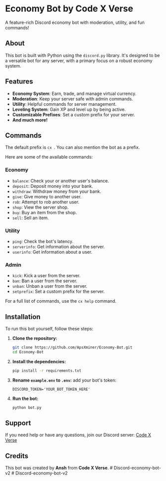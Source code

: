 # Economy Bot by Code X Verse

A feature-rich Discord economy bot with moderation, utility, and fun commands!

## About

This bot is built with Python using the `discord.py` library. It's designed to be a versatile bot for any server, with a primary focus on a robust economy system.

## Features

*   **Economy System**: Earn, trade, and manage virtual currency.
*   **Moderation**: Keep your server safe with admin commands.
*   **Utility**: Helpful commands for server management.
*   **Leveling System**: Gain XP and level up by being active.
*   **Customizable Prefixes**: Set a custom prefix for your server.
*   **And much more!**

## Commands

The default prefix is `cx `. You can also mention the bot as a prefix.

Here are some of the available commands:

### Economy
*   `balance`: Check your or another user's balance.
*   `deposit`: Deposit money into your bank.
*   `withdraw`: Withdraw money from your bank.
*   `give`: Give money to another user.
*   `rob`: Attempt to rob another user.
*   `shop`: View the server shop.
*   `buy`: Buy an item from the shop.
*   `sell`: Sell an item.

### Utility
*   `ping`: Check the bot's latency.
*   `serverinfo`: Get information about the server.
*   `userinfo`: Get information about a user.

### Admin
*   `kick`: Kick a user from the server.
*   `ban`: Ban a user from the server.
*   `unban`: Unban a user from the server.
*   `setprefix`: Set a custom prefix for the server.

For a full list of commands, use the `cx help` command.

## Installation

To run this bot yourself, follow these steps:

1.  **Clone the repository:**
    ```bash
    git clone https://github.com/ApsXminer/Economy-Bot.git
    cd Economy-Bot
    ```

2.  **Install the dependencies:**
    ```bash
    pip install -r requirements.txt
    ```

3.  **Rename `example.env` to `.env`:**
     add your bot's token:
    ```
    DISCORD_TOKEN='YOUR_BOT_TOKEN_HERE'
    ```

4.  **Run the bot:**
    ```bash
    python bot.py
    ```

## Support

If you need help or have any questions, join our Discord server:
[Code X Verse](https://discord.gg/code-verse)

## Credits

This bot was created by **Ansh** from **Code X Verse**.
#   D i s c o r d - e c o n o m y - b o t - v 2  
 #   D i s c o r d - e c o n o m y - b o t - v 2  
 